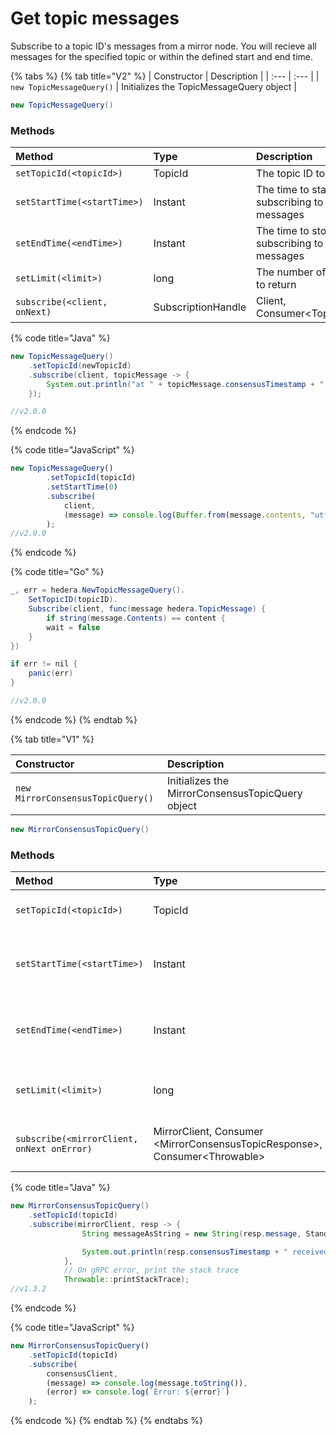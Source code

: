 # Get topic messages

Subscribe to a topic ID's messages from a mirror node. You will recieve all messages for the specified topic or within the defined start and end time.

{% tabs %}
{% tab title="V2" %}
| Constructor | Description |
| :--- | :--- |
| `new TopicMessageQuery()` | Initializes the TopicMessageQuery object |

```java
new TopicMessageQuery()
```

### Methods

| Method | Type | Description | Requirement |
| :--- | :--- | :--- | :--- |
| `setTopicId(<topicId>)` | TopicId | The topic ID to subsribe to | Required |
| `setStartTime(<startTime>)` | Instant | The time to start subscribing to a topic's messages | Optional |
| `setEndTime(<endTime>)` | Instant | The time to stop subscribing to a topic's messages | Optional |
| `setLimit(<limit>)` | long | The number of messages to return | Optional |
| `subscribe(<client, onNext)` | SubscriptionHandle | Client, Consumer&lt;TopicMessage&gt; | Required |

{% code title="Java" %}
```java
new TopicMessageQuery()
    .setTopicId(newTopicId)
    .subscribe(client, topicMessage -> {
        System.out.println("at " + topicMessage.consensusTimestamp + " ( seq = " + topicMessage.sequenceNumber + " ) received topic message of " + topicMessage.contents.length + " bytes");
    });

//v2.0.0
```
{% endcode %}

{% code title="JavaScript" %}
```javascript
new TopicMessageQuery()
        .setTopicId(topicId)
        .setStartTime(0)
        .subscribe(
            client,
            (message) => console.log(Buffer.from(message.contents, "utf8").toString())
        );
//v2.0.0
```
{% endcode %}

{% code title="Go" %}
```java
_, err = hedera.NewTopicMessageQuery().
	SetTopicID(topicID).
	Subscribe(client, func(message hedera.TopicMessage) {
		if string(message.Contents) == content {
		wait = false
	}
})

if err != nil {
	panic(err)
}

//v2.0.0
```
{% endcode %}
{% endtab %}

{% tab title="V1" %}


| Constructor | Description |
| :--- | :--- |
| `new MirrorConsensusTopicQuery()` | Initializes the MirrorConsensusTopicQuery object |

```java
new MirrorConsensusTopicQuery()
```

### Methods

| Method | Type | Description | Requirement |
| :--- | :--- | :--- | :--- |
| `setTopicId(<topicId>)` | TopicId | The topic ID to subsribe to | Required |
| `setStartTime(<startTime>)` | Instant | The time to start subscribing to a topic's messages | Optional |
| `setEndTime(<endTime>)` | Instant | The time to stop subscribing to a topic's messages | Optional |
| `setLimit(<limit>)` | long | The number of messages to return | Optional |
| `subscribe(<mirrorClient, onNext onError)` | MirrorClient, Consumer &lt;MirrorConsensusTopicResponse&gt;, Consumer&lt;Throwable&gt; | Subscribe and get the  messages for a topic | Required |

{% code title="Java" %}
```java
new MirrorConsensusTopicQuery()
    .setTopicId(topicId)
    .subscribe(mirrorClient, resp -> {
                String messageAsString = new String(resp.message, StandardCharsets.UTF_8);

                System.out.println(resp.consensusTimestamp + " received topic message: " + messageAsString);
            },
            // On gRPC error, print the stack trace
            Throwable::printStackTrace);
//v1.3.2
```
{% endcode %}

{% code title="JavaScript" %}
```javascript
new MirrorConsensusTopicQuery()
    .setTopicId(topicId)
    .subscribe(
        consensusClient,
        (message) => console.log(message.toString()),
        (error) => console.log(`Error: ${error}`)
    );
```
{% endcode %}
{% endtab %}
{% endtabs %}

## 

